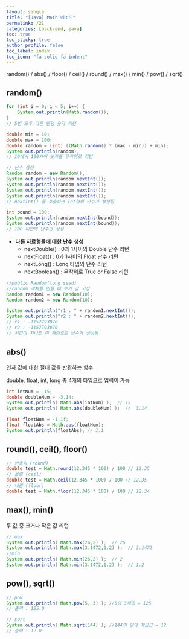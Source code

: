 ```yaml
---
layout: single
title: "[Java] Math 메소드"
permalink: /21
categories: [back-end, java]
toc: true
toc_sticky: true
author_profile: false
toc_label: index
toc_icon: "fa-solid fa-indent"
---
```


random() / abs() / floor() / ceil() / round() / max() / min() / pow() / sqrt()

## random()


```java
for (int i = 0; i < 5; i++) {
    System.out.println(Math.random());
}
// 5번 모두 다른 랜덤 숫자 리턴
```

```java
double min = 10;
double max = 100;
double random = (int) ((Math.random() * (max - min)) + min);
System.out.println(random);
// 10에서 100사이 숫자를 무작위로 리턴
```

```java
// 난수 생성
Random random = new Random();
System.out.println(random.nextInt());
System.out.println(random.nextInt());
System.out.println(random.nextInt());
System.out.println(random.nextInt());
// nextInt() 를 호출하면 Int형의 난수가 생성됨
```

```java
int bound = 100;
System.out.println(random.nextInt(bound));
System.out.println(random.nextInt(bound));
// 100 미만의 난수만 생성
```

- **다른 자료형들에 대한 난수 생성**
    - nextDouble() : 0과 1사이의 Double 난수 리턴
    - nextFloat() : 0과 1사이의 Float 난수 리턴
    - nextLong() : Long 타입의 난수 리턴
    - nextBoolean() : 무작위로 True or False 리턴

```java
//public Random(long seed)
//random 객체를 만들 때 초기 값 고정
Random random1 = new Random(10);
Random random2 = new Random(10);

System.out.println("r1 : " + random1.nextInt());
System.out.println("r2 : " + random2.nextInt());
// r1 : -1157793070
// r2 : -1157793070
// 시간이 지나도 이 패턴으로 난수가 생성됨
```

## abs()

인자 값에 대한 절대 값을 반환하는 함수

double, float, int, long 총 4개의 타입으로 입력이 가능


```java
int intNum = -15;
double doubleNum = -3.14;
System.out.println( Math.abs(intNum) );  // 15
System.out.println( Math.abs(doubleNum) );  //  3.14

float floatNum = -1.1f;
float floatAbs = Math.abs(floatNum);
System.out.println(floatAbs); // 1.1
```

## round(), ceil(), floor()


```java
// 반올림 (round)
double test = Math.round(12.345 * 100) / 100 // 12.35
// 올림 (ceil)
double test = Math.ceil(12.345 * 100) / 100 // 12.35
// 내림 (floor)
double test = Math.floor(12.345 * 100) / 100 // 12.34
```

## max(), min()

두 값 중 크거나 작은 값 리턴


```java
// max
System.out.println( Math.max(26,2) );  // 26
System.out.println( Math.max(3.1472,1.2) );  // 3.1472
//min
System.out.println( Math.min(26,2) );  // 2
System.out.println( Math.min(3.1472,1.2) );  // 1.2
```

## pow(), sqrt()


```java
// pow
System.out.println( Math.pow(5, 3) ); //5의 3제곱 = 125
// 출력 : 125.0

// sqrt
System.out.println( Math.sqrt(144) ); //144의 양의 제곱근 = 12
// 출력 : 12.0
```
